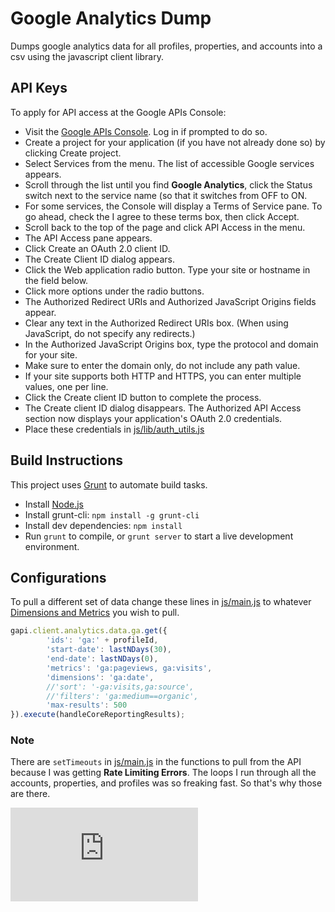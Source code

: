 Google Analytics Dump
==========
Dumps google analytics data for all profiles, properties, and accounts into a csv using the javascript client library.

## API Keys
To apply for API access at the Google APIs Console:

- Visit the [Google APIs Console](https://code.google.com/apis/console). Log in if prompted to do so.
- Create a project for your application (if you have not already done so) by clicking Create project.
- Select Services from the menu. The list of accessible Google services appears.
- Scroll through the list until you find **Google Analytics**, click the Status switch next to the service name (so that it switches from OFF to ON.
- For some services, the Console will display a Terms of Service pane. To go ahead, check the I agree to these terms box, then click Accept.
- Scroll back to the top of the page and click API Access in the menu.
- The API Access pane appears.
- Click Create an OAuth 2.0 client ID.
- The Create Client ID dialog appears.
- Click the Web application radio button. Type your site or hostname in the field below.
- Click more options under the radio buttons.
- The Authorized Redirect URIs and Authorized JavaScript Origins fields appear.
- Clear any text in the Authorized Redirect URIs box. (When using JavaScript, do not specify any redirects.)
- In the Authorized JavaScript Origins box, type the protocol and domain for your site.
- Make sure to enter the domain only, do not include any path value.
- If your site supports both HTTP and HTTPS, you can enter multiple values, one per line.
- Click the Create client ID button to complete the process.
- The Create client ID dialog disappears. The Authorized API Access section now displays your application's OAuth 2.0 credentials.
- Place these credentials in [js/lib/auth_utils.js](https://github.com/jfrazelle/google-analytics-dump/blob/master/js/lib/auth_utils.js)

## Build Instructions
This project uses [Grunt](http://gruntjs.com) to automate build tasks.

- Install [Node.js](http://nodejs.org)
- Install grunt-cli: `npm install -g grunt-cli`
- Install dev dependencies: `npm install`
- Run `grunt` to compile, or `grunt server` to start a live development environment.

## Configurations
To pull a different set of data change these lines in [js/main.js](https://github.com/jfrazelle/google-analytics-dump/blob/master/js/main.js) to whatever [Dimensions and Metrics](https://developers.google.com/analytics/devguides/reporting/core/dimsmets) you wish to pull.

```javascript
gapi.client.analytics.data.ga.get({
        'ids': 'ga:' + profileId,
        'start-date': lastNDays(30),
        'end-date': lastNDays(0),
        'metrics': 'ga:pageviews, ga:visits',
        'dimensions': 'ga:date',
        //'sort': '-ga:visits,ga:source',
        //'filters': 'ga:medium==organic',
        'max-results': 500
}).execute(handleCoreReportingResults);
```


### Note
There are ```setTimeouts``` in [js/main.js](https://github.com/jfrazelle/google-analytics-dump/blob/master/js/main.js) in the functions to pull from the API because I was getting **Rate Limiting Errors**. The loops I run through all the accounts, properties, and profiles was so freaking fast. So that's why those are there.

[![Analytics](https://ga-beacon.appspot.com/UA-29404280-16/google-analytics-dump/README.md)](https://github.com/jfrazelle/google-analytics-dump)
